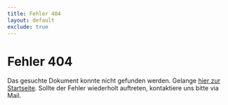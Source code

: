 ```yaml
---
title: Fehler 404
layout: default
exclude: true
---
```

# Fehler 404

Das gesuchte Dokument konnte nicht gefunden werden. Gelange [hier zur Startseite]({{site.url}}). Sollte der Fehler wiederholt auftreten, kontaktiere uns bitte via Mail.
